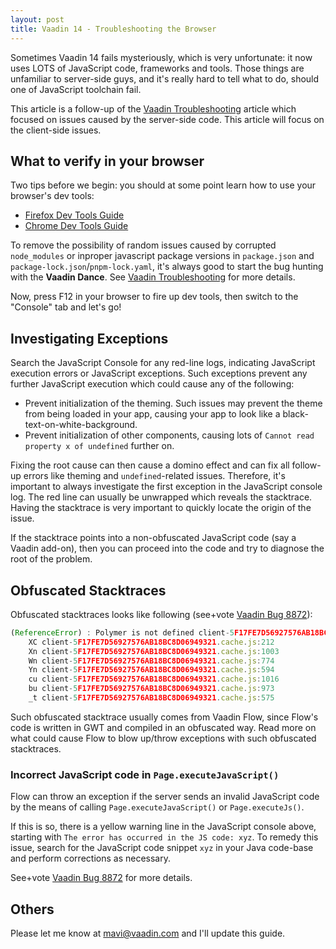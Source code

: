 ```yaml
---
layout: post
title: Vaadin 14 - Troubleshooting the Browser
---
```


Sometimes Vaadin 14 fails mysteriously, which is very unfortunate: it now uses
LOTS of JavaScript code, frameworks and tools. Those things are unfamiliar to server-side
guys, and it's really hard to tell what to do, should one of JavaScript toolchain fail.

This article is a follow-up of the [Vaadin Troubleshooting](../Vaadin-troubleshooting/) article
which focused on issues caused by the server-side code. This article will focus
on the client-side issues.

## What to verify in your browser

Two tips before we begin: you should at some point learn how to use your browser's dev tools:

* [Firefox Dev Tools Guide](https://developer.mozilla.org/en-US/docs/Tools)
* [Chrome Dev Tools Guide](https://developers.google.com/web/tools/chrome-devtools)

To remove the possibility of random issues caused by corrupted `node_modules`
or inproper javascript package versions in `package.json` and `package-lock.json`/`pnpm-lock.yaml`,
it's always good to start the bug hunting with the **Vaadin Dance**. See
[Vaadin Troubleshooting](../Vaadin-troubleshooting/) for more details.

Now, press F12 in your browser to fire up dev tools, then switch to the "Console"
tab and let's go!

## Investigating Exceptions

Search the JavaScript Console for any
red-line logs, indicating JavaScript execution errors or JavaScript exceptions.
Such exceptions prevent any further JavaScript execution which could cause any
of the following:

* Prevent initialization of the theming. Such issues may prevent
  the theme from being loaded in your app, causing your app to look like a
  black-text-on-white-background.
* Prevent initialization of other components, causing lots of
  `Cannot read property x of undefined` further on.

Fixing the root cause can then cause a domino effect and can fix all follow-up errors
like theming and `undefined`-related issues. Therefore, it's important to always investigate the
first exception in the JavaScript console log. The red line can usually be unwrapped
which reveals the stacktrace. Having the stacktrace is very important to quickly locate the
origin of the issue.

If the stacktrace points into a non-obfuscated JavaScript code (say a Vaadin add-on), then you can
proceed into the code and try to diagnose the root of the problem.

## Obfuscated Stacktraces

Obfuscated stacktraces looks like following (see+vote [Vaadin Bug 8872](https://github.com/vaadin/flow/issues/8872)):

```js
(ReferenceError) : Polymer is not defined client-5F17FE7D56927576AB18BC8D06949321.cache.js:212:20
    XC client-5F17FE7D56927576AB18BC8D06949321.cache.js:212
    Xn client-5F17FE7D56927576AB18BC8D06949321.cache.js:1003
    Wn client-5F17FE7D56927576AB18BC8D06949321.cache.js:774
    Yn client-5F17FE7D56927576AB18BC8D06949321.cache.js:594
    cu client-5F17FE7D56927576AB18BC8D06949321.cache.js:1016
    bu client-5F17FE7D56927576AB18BC8D06949321.cache.js:973
    _t client-5F17FE7D56927576AB18BC8D06949321.cache.js:575
```

Such obfuscated stacktrace usually comes from Vaadin Flow, since Flow's code is written
in GWT and compiled in an obfuscated way. Read more on what could cause Flow to
blow up/throw exceptions with such obfuscated stacktraces.

### Incorrect JavaScript code in `Page.executeJavaScript()`

Flow can throw an exception if the server sends an invalid JavaScript code by the means of calling
`Page.executeJavaScript()` or `Page.executeJs()`.

If this is so, there is a yellow warning line in the JavaScript console above,
starting with `The error has occurred in the JS code: xyz`. To remedy this issue,
search for the JavaScript code snippet `xyz` in your Java code-base and perform
corrections as necessary.

See+vote [Vaadin Bug 8872](https://github.com/vaadin/flow/issues/8872) for more details.

## Others

Please let me know at mavi@vaadin.com and I'll update this guide.

